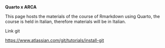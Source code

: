 **Quarto x ARCA**

This page hosts the materials of the course of Rmarkdown using Quarto, the course is held in Italian, therefore materials will be in Italian.

Link git

https://www.atlassian.com/git/tutorials/install-git